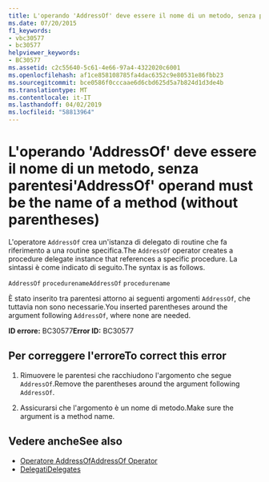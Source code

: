 ```yaml
---
title: L'operando 'AddressOf' deve essere il nome di un metodo, senza parentesi
ms.date: 07/20/2015
f1_keywords:
- vbc30577
- bc30577
helpviewer_keywords:
- BC30577
ms.assetid: c2c55640-5c61-4e66-97a4-4322020c6001
ms.openlocfilehash: af1ce858108785fa4dac6352c9e80531e86fbb23
ms.sourcegitcommit: bce0586f0cccaae6d6cbd625d5a7b824d1d3de4b
ms.translationtype: MT
ms.contentlocale: it-IT
ms.lasthandoff: 04/02/2019
ms.locfileid: "58813964"
---
```

# <a name="addressof-operand-must-be-the-name-of-a-method-without-parentheses"></a><span data-ttu-id="cd10d-102">L'operando 'AddressOf' deve essere il nome di un metodo, senza parentesi</span><span class="sxs-lookup"><span data-stu-id="cd10d-102">'AddressOf' operand must be the name of a method (without parentheses)</span></span>
<span data-ttu-id="cd10d-103">L'operatore `AddressOf` crea un'istanza di delegato di routine che fa riferimento a una routine specifica.</span><span class="sxs-lookup"><span data-stu-id="cd10d-103">The `AddressOf` operator creates a procedure delegate instance that references a specific procedure.</span></span> <span data-ttu-id="cd10d-104">La sintassi è come indicato di seguito.</span><span class="sxs-lookup"><span data-stu-id="cd10d-104">The syntax is as follows.</span></span>  
  
 <span data-ttu-id="cd10d-105">`AddressOf` `procedurename`</span><span class="sxs-lookup"><span data-stu-id="cd10d-105">`AddressOf` `procedurename`</span></span>  
  
 <span data-ttu-id="cd10d-106">È stato inserito tra parentesi attorno ai seguenti argomenti `AddressOf`, che tuttavia non sono necessarie.</span><span class="sxs-lookup"><span data-stu-id="cd10d-106">You inserted parentheses around the argument following `AddressOf`, where none are needed.</span></span>  
  
 <span data-ttu-id="cd10d-107">**ID errore:** BC30577</span><span class="sxs-lookup"><span data-stu-id="cd10d-107">**Error ID:** BC30577</span></span>  
  
## <a name="to-correct-this-error"></a><span data-ttu-id="cd10d-108">Per correggere l'errore</span><span class="sxs-lookup"><span data-stu-id="cd10d-108">To correct this error</span></span>  
  
1.  <span data-ttu-id="cd10d-109">Rimuovere le parentesi che racchiudono l'argomento che segue `AddressOf`.</span><span class="sxs-lookup"><span data-stu-id="cd10d-109">Remove the parentheses around the argument following `AddressOf`.</span></span>  
  
2.  <span data-ttu-id="cd10d-110">Assicurarsi che l'argomento è un nome di metodo.</span><span class="sxs-lookup"><span data-stu-id="cd10d-110">Make sure the argument is a method name.</span></span>  
  
## <a name="see-also"></a><span data-ttu-id="cd10d-111">Vedere anche</span><span class="sxs-lookup"><span data-stu-id="cd10d-111">See also</span></span>

- [<span data-ttu-id="cd10d-112">Operatore AddressOf</span><span class="sxs-lookup"><span data-stu-id="cd10d-112">AddressOf Operator</span></span>](../../../visual-basic/language-reference/operators/addressof-operator.md)
- [<span data-ttu-id="cd10d-113">Delegati</span><span class="sxs-lookup"><span data-stu-id="cd10d-113">Delegates</span></span>](../../../visual-basic/programming-guide/language-features/delegates/index.md)

